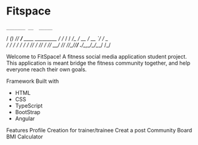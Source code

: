 # Fitspace

    _______ __  _____                     
   / ____(_) /_/ ___/____  ____ _________ 
  / /_  / / __/\__ \/ __ \/ __ `/ ___/ _ \
 / __/ / / /_ ___/ / /_/ / /_/ / /__/  __/
/_/   /_/\__//____/ .___/\__,_/\___/\___/ 
                 /_/                      

Welcome to FitSpace! A fitness social media application student project. 
This application is meant bridge the fitness community together, and help everyone reach their own goals.


Framework
Built with
- HTML
- CSS
- TypeScript
- BootStrap
- Angular

Features
Profile Creation for trainer/trainee 
Creat a post
Community Board
BMI Calculator

